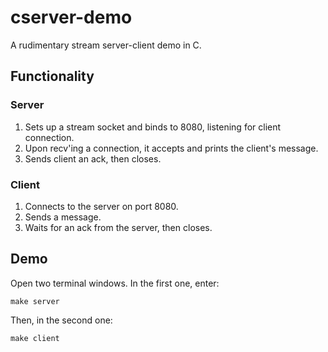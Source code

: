 # cserver-demo

A rudimentary stream server-client demo in C.

## Functionality

### Server

1. Sets up a stream socket and binds to 8080, listening for client connection.
1. Upon recv'ing a connection, it accepts and prints the client's message.
1. Sends client an ack, then closes.

### Client

1. Connects to the server on port 8080.
1. Sends a message.
1. Waits for an ack from the server, then closes.

## Demo

Open two terminal windows. In the first one, enter:

```
make server
```

Then, in the second one:

```
make client
```
